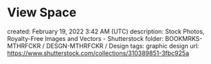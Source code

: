 # View Space

created: February 19, 2022 3:42 AM (UTC)
description: Stock Photos, Royalty-Free Images and Vectors - Shutterstock
folder: BOOKMRKS-MTHRFCKR / DESGN-MTHRFCKR / Design
tags: graphic design
url: https://www.shutterstock.com/collections/310389851-3fbc925a
